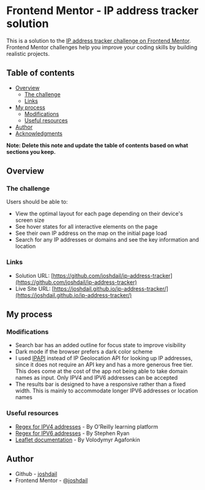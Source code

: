# Frontend Mentor - IP address tracker solution

This is a solution to the [IP address tracker challenge on Frontend Mentor](https://www.frontendmentor.io/challenges/ip-address-tracker-I8-0yYAH0). Frontend Mentor challenges help you improve your coding skills by building realistic projects.

## Table of contents

- [Overview](#overview)
  - [The challenge](#the-challenge)
  - [Links](#links)
- [My process](#my-process)
  - [Modifications](#modifications)
  - [Useful resources](#useful-resources)
- [Author](#author)
- [Acknowledgments](#acknowledgments)

**Note: Delete this note and update the table of contents based on what sections you keep.**

## Overview

### The challenge

Users should be able to:

- View the optimal layout for each page depending on their device's screen size
- See hover states for all interactive elements on the page
- See their own IP address on the map on the initial page load
- Search for any IP addresses or domains and see the key information and location

### Links

- Solution URL: [https://github.com/joshdail/ip-address-tracker](https://github.com/joshdail/ip-address-tracker)
- Live Site URL: [https://joshdail.github.io/ip-address-tracker/](https://joshdail.github.io/ip-address-tracker/)

## My process

### Modifications

- Search bar has an added outline for focus state to improve visibility
- Dark mode if the browser prefers a dark color scheme
- I used [IPAPI](https://ipapi.com) instead of IP Geolocation API for looking up IP addresses, since it does not require an API key and has a more generous free tier. This does come at the cost of the app not being able to take domain names as input. Only IPV4 and IPV6 addresses can be accepted
- The results bar is designed to have a responsive rather than a fixed width. This is mainly to accommodate longer IPV6 addresses or location names

### Useful resources

- [Regex for IPV4 addresses](https://www.oreilly.com/library/view/regular-expressions-cookbook/9780596802837/ch07s16.html) - By O'Reilly learning platform
- [Regex for IPV6 addresses](https://community.fortra.com/forums/intermapper/miscellaneous-topics/5acc4fcf-fa83-e511-80cf-0050568460e4) - By Stephen Ryan
- [Leaflet documentation](https://leafletjs.com/reference.html) - By Volodymyr Agafonkin

## Author

- Github - [joshdail](https://www.github.com/joshdail)
- Frontend Mentor - [@joshdail](https://www.frontendmentor.io/profile/joshdail)
